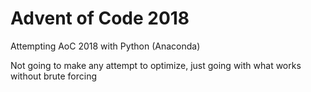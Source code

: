 # Advent of Code 2018
Attempting AoC 2018 with Python (Anaconda)

Not going to make any attempt to optimize, just going with what works without brute forcing
